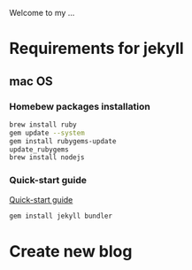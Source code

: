 Welcome to my ...

# Requirements for jekyll

## mac OS

### Homebew packages installation

```bash
brew install ruby
gem update --system
gem install rubygems-update
update_rubygems
brew install nodejs
```

### Quick-start guide

[Quick-start guide](https://jekyllrb.com/docs/quickstart/)

```bash
gem install jekyll bundler
```

# Create new blog
